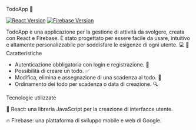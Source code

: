 TodoApp 📝

[![React Version](https://img.shields.io/badge/react-v17.0.2-blue.svg?logo=react)](https://github.com/facebook/react/releases/tag/v17.0.2)
[![Firebase Version](https://img.shields.io/badge/firebase-v8.6.1-orange.svg?logo=firebase)](https://firebase.google.com/docs/release-notes)

TodoApp è una applicazione per la gestione di attività da svolgere, creata con React e Firebase. È stato progettato per essere facile da usare, intuitivo e altamente personalizzabile per soddisfare le esigenze di ogni utente. 💻 📱
Caratteristiche

   - Autenticazione obbligatoria con login e registrazione. 🔑
   - Possibilità di creare un todo. ✅
   - Modifica, elimina e assegnazione di una scadenza al todo. 📅
   - Ordinamento dei todo per scadenza o data di creazione. 🔍

Tecnologie utilizzate

🚀 React: una libreria JavaScript per la creazione di interfacce utente.

🔥 Firebase: una piattaforma di sviluppo mobile e web di Google.
